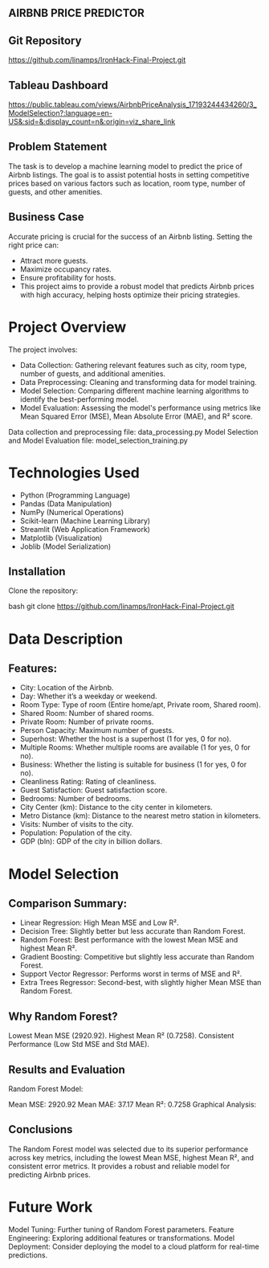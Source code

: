 ## AIRBNB PRICE PREDICTOR

## Git Repository
https://github.com/linamps/IronHack-Final-Project.git

## Tableau Dashboard
https://public.tableau.com/views/AirbnbPriceAnalysis_17193244434260/3_ModelSelection?:language=en-US&:sid=&:display_count=n&:origin=viz_share_link


## Problem Statement
The task is to develop a machine learning model to predict the price of Airbnb listings. The goal is to assist potential hosts in setting competitive prices based on various factors such as location, room type, number of guests, and other amenities.

## Business Case
Accurate pricing is crucial for the success of an Airbnb listing. Setting the right price can:

- Attract more guests.
- Maximize occupancy rates.
- Ensure profitability for hosts.
- This project aims to provide a robust model that predicts Airbnb prices with high accuracy, helping hosts optimize their pricing strategies.

# Project Overview
The project involves:

- Data Collection: Gathering relevant features such as city, room type, number of guests, and additional amenities.
- Data Preprocessing: Cleaning and transforming data for model training.
- Model Selection: Comparing different machine learning algorithms to identify the best-performing model.
- Model Evaluation: Assessing the model's performance using metrics like Mean Squared Error (MSE), Mean Absolute Error (MAE), and R² score.

Data collection and preprocessing file: data_processing.py
Model Selection and Model Evaluation file: model_selection_training.py

# Technologies Used
- Python (Programming Language)
- Pandas (Data Manipulation)
- NumPy (Numerical Operations)
- Scikit-learn (Machine Learning Library)
- Streamlit (Web Application Framework)
- Matplotlib (Visualization)
- Joblib (Model Serialization)

## Installation
Clone the repository:

bash
git clone https://github.com/linamps/IronHack-Final-Project.git


# Data Description
## Features:

- City: Location of the Airbnb.
- Day: Whether it’s a weekday or weekend.
- Room Type: Type of room (Entire home/apt, Private room, Shared room).
- Shared Room: Number of shared rooms.
- Private Room: Number of private rooms.
- Person Capacity: Maximum number of guests.
- Superhost: Whether the host is a superhost (1 for yes, 0 for no).
- Multiple Rooms: Whether multiple rooms are available (1 for yes, 0 for no).
- Business: Whether the listing is suitable for business (1 for yes, 0 for no).
- Cleanliness Rating: Rating of cleanliness.
- Guest Satisfaction: Guest satisfaction score.
- Bedrooms: Number of bedrooms.
- City Center (km): Distance to the city center in kilometers.
- Metro Distance (km): Distance to the nearest metro station in kilometers.
- Visits: Number of visits to the city.
- Population: Population of the city.
- GDP (bln): GDP of the city in billion dollars.

# Model Selection
## Comparison Summary:

- Linear Regression: High Mean MSE and Low R².
- Decision Tree: Slightly better but less accurate than Random Forest.
- Random Forest: Best performance with the lowest Mean MSE and highest Mean R².
- Gradient Boosting: Competitive but slightly less accurate than Random Forest.
- Support Vector Regressor: Performs worst in terms of MSE and R².
- Extra Trees Regressor: Second-best, with slightly higher Mean MSE than Random Forest.

## Why Random Forest?
Lowest Mean MSE (2920.92).
Highest Mean R² (0.7258).
Consistent Performance (Low Std MSE and Std MAE).

## Results and Evaluation
Random Forest Model:

Mean MSE: 2920.92
Mean MAE: 37.17
Mean R²: 0.7258
Graphical Analysis:


## Conclusions
The Random Forest model was selected due to its superior performance across key metrics, including the lowest Mean MSE, highest Mean R², and consistent error metrics. It provides a robust and reliable model for predicting Airbnb prices.

# Future Work
Model Tuning: Further tuning of Random Forest parameters.
Feature Engineering: Exploring additional features or transformations.
Model Deployment: Consider deploying the model to a cloud platform for real-time predictions.